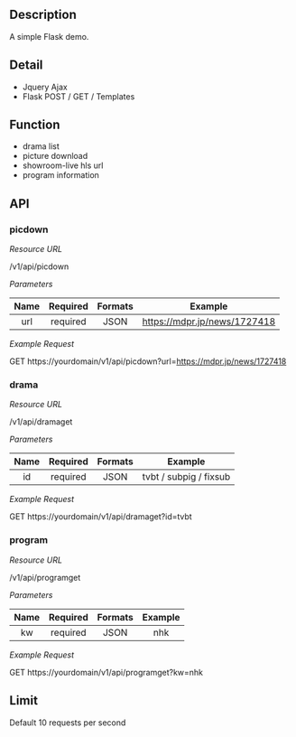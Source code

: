 ## Description
A simple Flask demo.

## Detail

+ Jquery Ajax
+ Flask POST / GET / Templates

## Function

+ drama list
+ picture download
+ showroom-live hls url
+ program information

## API

### picdown

*Resource URL*

/v1/api/picdown

*Parameters*

| Name | Required | Formats | Example |
|:-----:|:----:|:----:|:-----:|
| url | required | JSON | https://mdpr.jp/news/1727418 |

*Example Request*

GET https://yourdomain/v1/api/picdown?url=https://mdpr.jp/news/1727418

### drama

*Resource URL*

/v1/api/dramaget

*Parameters*

| Name | Required | Formats | Example |
|:-----:|:----:|:----:|:-----:|
| id | required | JSON | tvbt / subpig / fixsub |

*Example Request*

GET https://yourdomain/v1/api/dramaget?id=tvbt

### program

*Resource URL*

/v1/api/programget

*Parameters*

| Name | Required | Formats | Example |
|:-----:|:----:|:----:|:-----:|
| kw | required | JSON | nhk |

*Example Request*

GET https://yourdomain/v1/api/programget?kw=nhk

## Limit

Default 10 requests per second
